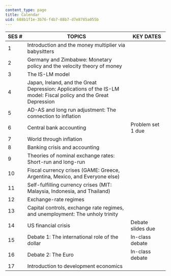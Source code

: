 ```yaml
---
content_type: page
title: Calendar
uid: 688b1f1e-3b76-f4b7-88b7-d7e8785a055b
---
```


| SES # | TOPICS | KEY DATES |
| --- | --- | --- |
| 1 | Introduction and the money multiplier via babysitters | &nbsp; |
| 2 | Germany and Zimbabwe: Monetary policy and the velocity theory of money | &nbsp; |
| 3 | The IS-LM model | &nbsp; |
| 4 | Japan, Ireland, and the Great Depression: Applications of the IS-LM model: Fiscal policy and the Great Depression | &nbsp; |
| 5 | AD-AS and long run adjustment: The connection to inflation | &nbsp; |
| 6 | Central bank accounting | Problem set 1 due |
| 7 | World through inflation | &nbsp; |
| 8 | Banking crisis and accounting | &nbsp; |
| 9 | Theories of nominal exchange rates: Short-run and long-run | &nbsp; |
| 10 | Fiscal currency crises (GAME: Greece, Argentina, Mexico, and Everyone else) | &nbsp; |
| 11 | Self-fulfilling currency crises (MIT: Malaysia, Indonesia, and Thailand) | &nbsp; |
| 12 | Exchange-rate regimes | &nbsp; |
| 13 | Capital controls, exchange rate regimes, and unemployment: The unholy trinity | &nbsp; |
| 14 | US financial crisis | Debate slides due |
| 15 | Debate 1: The international role of the dollar | In-class debate |
| 16 | Debate 2: The Euro | In-class debate |
| 17 | Introduction to development economics |